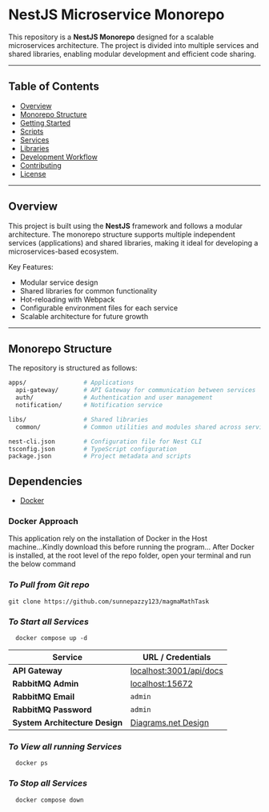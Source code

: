 # NestJS Microservice Monorepo

This repository is a **NestJS Monorepo** designed for a scalable microservices architecture. The project is divided into multiple services and shared libraries, enabling modular development and efficient code sharing.

---

## **Table of Contents**
- [Overview](#overview)
- [Monorepo Structure](#monorepo-structure)
- [Getting Started](#getting-started)
- [Scripts](#scripts)
- [Services](#services)
- [Libraries](#libraries)
- [Development Workflow](#development-workflow)
- [Contributing](#contributing)
- [License](#license)

---

## **Overview**
This project is built using the **NestJS** framework and follows a modular architecture. The monorepo structure supports multiple independent services (applications) and shared libraries, making it ideal for developing a microservices-based ecosystem.

Key Features:
- Modular service design
- Shared libraries for common functionality
- Hot-reloading with Webpack
- Configurable environment files for each service
- Scalable architecture for future growth

---

## **Monorepo Structure**
The repository is structured as follows:

```bash
apps/                # Applications
  api-gateway/       # API Gateway for communication between services
  auth/              # Authentication and user management
  notification/      # Notification service

libs/                # Shared libraries
  common/            # Common utilities and modules shared across services

nest-cli.json        # Configuration file for Nest CLI
tsconfig.json        # TypeScript configuration
package.json         # Project metadata and scripts

```

## **Dependencies**
- [Docker](https://www.docker.com/products/docker-desktop/)

### Docker Approach
This application rely on the installation of Docker in the Host machine...Kindly download this before running the program...
After Docker is installed, at the root level of the repo folder, open your terminal and run the below command

### ***To Pull from Git repo***
```
git clone https://github.com/sunnepazzy123/magmaMathTask
```

### ***To Start all Services***
```
  docker compose up -d
```
| Service                          | URL / Credentials                                         |
|-----------------------------------|-----------------------------------------------------------|
| **API Gateway**                   | <a href="http://localhost:3001/api/docs" target="_blank">localhost:3001/api/docs</a> |
| **RabbitMQ Admin**                | <a href="http://localhost:15672" target="_blank">localhost:15672</a> |
| **RabbitMQ Email**                | `admin`                                                   |
| **RabbitMQ Password**             | `admin`                                                   |
| **System Architecture Design**    | <a href="https://app.diagrams.net/#G1kUPl7k6GozjpArDuke6BprujtHld5S9H#%7B%22pageId%22%3A%22SBDJbytT5LhzHjiACsQx%22%7D" target="_blank">Diagrams.net Design</a> |


### ***To View all running Services***
```
  docker ps
```

### ***To Stop all Services***
```
  docker compose down
```